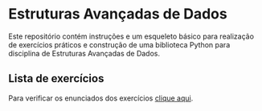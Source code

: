 # Estruturas Avançadas de Dados

Este repositório contém instruções e um esqueleto básico  para realização de exercícios práticos e construção de uma biblioteca Python para disciplina de Estruturas Avançadas de Dados.

## Lista de exercícios

Para verificar os enunciados dos exercícios [clique aqui](docs/exercises).
